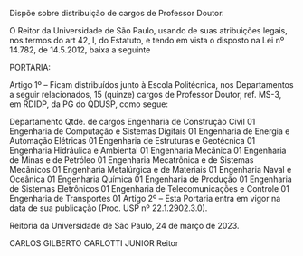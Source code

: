 Dispõe sobre distribuição de cargos de Professor Doutor.

O Reitor da Universidade de São Paulo, usando de suas atribuições legais, nos termos do art 42, I, do Estatuto, e tendo em vista o disposto na Lei nº 14.782, de 14.5.2012, baixa a seguinte

PORTARIA:

Artigo 1º – Ficam distribuídos junto à Escola Politécnica, nos Departamentos a seguir relacionados, 15 (quinze) cargos de Professor Doutor, ref. MS-3, em RDIDP, da PG do QDUSP, como segue:

Departamento	Qtde. de cargos
Engenharia de Construção Civil	01
Engenharia de Computação e Sistemas Digitais	01
Engenharia de Energia e Automação Elétricas	01
Engenharia de Estruturas e Geotécnica	01
Engenharia Hidráulica e Ambiental	01
Engenharia Mecânica	01
Engenharia de Minas e de Petróleo	01
Engenharia Mecatrônica e de Sistemas Mecânicos	01
Engenharia Metalúrgica e de Materiais	01
Engenharia Naval e Oceânica	01
Engenharia Química	01
Engenharia de Produção	01
Engenharia de Sistemas Eletrônicos	01
Engenharia de Telecomunicações e Controle	01
Engenharia de Transportes	01
Artigo 2º – Esta Portaria entra em vigor na data de sua publicação (Proc. USP nº 22.1.2902.3.0).

Reitoria da Universidade de São Paulo, 24 de março de 2023.

CARLOS GILBERTO CARLOTTI JUNIOR
Reitor